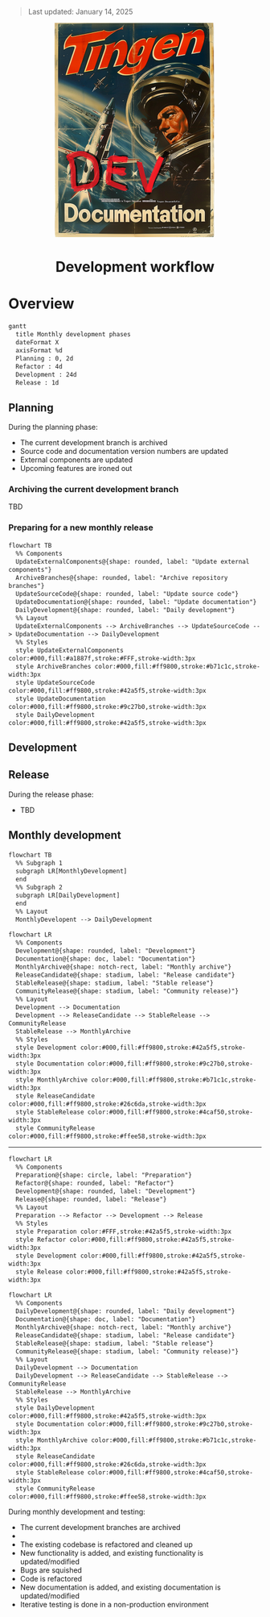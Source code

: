 <!-- u250114 -->

> Last updated: January 14, 2025

<div align="center">

![logo](../../.github/Images/Logos/TingenDevelopmentDocumentation-320x425.png)

 <h1>Development workflow</h1>

</div>

# Overview

```mermaid
gantt
  title Monthly development phases
  dateFormat X
  axisFormat %d
  Planning : 0, 2d
  Refactor : 4d
  Development : 24d
  Release : 1d
```

## Planning

During the planning phase:

* The current development branch is archived
* Source code and documentation version numbers are updated
* External components are updated
* Upcoming features are ironed out

### Archiving the current development branch

TBD

### Preparing for a new monthly release

```mermaid
flowchart TB
  %% Components
  UpdateExternalComponents@{shape: rounded, label: "Update external components"}
  ArchiveBranches@{shape: rounded, label: "Archive repository branches"}
  UpdateSourceCode@{shape: rounded, label: "Update source code"}
  UpdateDocumentation@{shape: rounded, label: "Update documentation"}
  DailyDevelopment@{shape: rounded, label: "Daily development"}
  %% Layout
  UpdateExternalComponents --> ArchiveBranches --> UpdateSourceCode --> UpdateDocumentation --> DailyDevelopment
  %% Styles
  style UpdateExternalComponents color:#000,fill:#a1887f,stroke:#FFF,stroke-width:3px
  style ArchiveBranches color:#000,fill:#ff9800,stroke:#b71c1c,stroke-width:3px
  style UpdateSourceCode color:#000,fill:#ff9800,stroke:#42a5f5,stroke-width:3px
  style UpdateDocumentation color:#000,fill:#ff9800,stroke:#9c27b0,stroke-width:3px
  style DailyDevelopment color:#000,fill:#ff9800,stroke:#42a5f5,stroke-width:3px
```





## Development



## Release

During the release phase:

* TBD


## Monthly development





```mermaid
flowchart TB
  %% Subgraph 1
  subgraph LR[MonthlyDevelopment]
  end
  %% Subgraph 2
  subgraph LR[DailyDevelopment]
  end
  %% Layout
  MonthlyDevelopent --> DailyDevelopment

```









```mermaid
flowchart LR
  %% Components
  Development@{shape: rounded, label: "Development"}
  Documentation@{shape: doc, label: "Documentation"}
  MonthlyArchive@{shape: notch-rect, label: "Monthly archive"}
  ReleaseCandidate@{shape: stadium, label: "Release candidate"}
  StableRelease@{shape: stadium, label: "Stable release"}
  CommunityRelease@{shape: stadium, label: "Community release)"}
  %% Layout
  Development --> Documentation
  Development --> ReleaseCandidate --> StableRelease --> CommunityRelease
  StableRelease --> MonthlyArchive
  %% Styles
  style Development color:#000,fill:#ff9800,stroke:#42a5f5,stroke-width:3px
  style Documentation color:#000,fill:#ff9800,stroke:#9c27b0,stroke-width:3px
  style MonthlyArchive color:#000,fill:#ff9800,stroke:#b71c1c,stroke-width:3px
  style ReleaseCandidate color:#000,fill:#ff9800,stroke:#26c6da,stroke-width:3px
  style StableRelease color:#000,fill:#ff9800,stroke:#4caf50,stroke-width:3px
  style CommunityRelease color:#000,fill:#ff9800,stroke:#ffee58,stroke-width:3px
```








***



```mermaid
flowchart LR
  %% Components
  Preparation@{shape: circle, label: "Preparation"}
  Refactor@{shape: rounded, label: "Refactor"}
  Development@{shape: rounded, label: "Development"}
  Release@{shape: rounded, label: "Release"}
  %% Layout
  Preparation --> Refactor --> Development --> Release
  %% Styles
  style Preparation color:#FFF,stroke:#42a5f5,stroke-width:3px
  style Refactor color:#000,fill:#ff9800,stroke:#42a5f5,stroke-width:3px
  style Development color:#000,fill:#ff9800,stroke:#42a5f5,stroke-width:3px
  style Release color:#000,fill:#ff9800,stroke:#42a5f5,stroke-width:3px
```









```mermaid
flowchart LR
  %% Components
  DailyDevelopment@{shape: rounded, label: "Daily development"}
  Documentation@{shape: doc, label: "Documentation"}
  MonthlyArchive@{shape: notch-rect, label: "Monthly archive"}
  ReleaseCandidate@{shape: stadium, label: "Release candidate"}
  StableRelease@{shape: stadium, label: "Stable release"}
  CommunityRelease@{shape: stadium, label: "Community release)"}
  %% Layout
  DailyDevelopment --> Documentation
  DailyDevelopment --> ReleaseCandidate --> StableRelease --> CommunityRelease
  StableRelease --> MonthlyArchive
  %% Styles
  style DailyDevelopment color:#000,fill:#ff9800,stroke:#42a5f5,stroke-width:3px
  style Documentation color:#000,fill:#ff9800,stroke:#9c27b0,stroke-width:3px
  style MonthlyArchive color:#000,fill:#ff9800,stroke:#b71c1c,stroke-width:3px
  style ReleaseCandidate color:#000,fill:#ff9800,stroke:#26c6da,stroke-width:3px
  style StableRelease color:#000,fill:#ff9800,stroke:#4caf50,stroke-width:3px
  style CommunityRelease color:#000,fill:#ff9800,stroke:#ffee58,stroke-width:3px
```




During monthly development and testing:

* The current development branches are archived
* 
* The existing codebase is refactored and cleaned up
* New functionality is added, and existing functionality is updated/modified
* Bugs are squished
* Code is refactored
* New documentation is added, and existing documentation is updated/modified
* Iterative testing is done in a non-production environment
